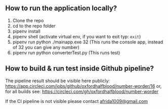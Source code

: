 ## How to run the application locally?
1. Clone the repo
2. cd to the repo folder
3. pipenv install
4. pipenv shell (activate virtual env, if you want to exit typ: `exit`)
5. pipenv run python ./mainapp.exe 32 (This runs the console app, instead of 32 you can give any number)
6. pipenv run python converterTest.py (This runs test)


## How to build & run test inside Github pipeline?

The pipeline result should be visible here publicly:
https://app.circleci.com/jobs/github/oxfordhalfblood/number-worder/16
or,
for all builds see:
https://circleci.com/gh/oxfordhalfblood/number-worder

If the CI pipeline is not visible please contact afrida1009@gmail.com





